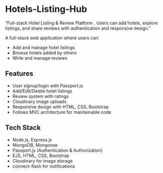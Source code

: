 # Hotels-Listing-Hub
“Full-stack Hotel Listing &amp; Review Platform . Users can add hotels, explore listings, and share reviews with authentication and responsive design.”

A full-stack web application where users can:
- Add and manage hotel listings
- Browse hotels added by others
- Write and manage reviews

## Features
- User signup/login with Passport.js
- Add/Edit/Delete hotel listings
- Review system with ratings
- Cloudinary image uploads
- Responsive design with HTML, CSS, Bootstrap
- Follows MVC architecture for maintainable code

## Tech Stack
- Node.js, Express.js
- MongoDB, Mongoose
- Passport.js (Authentication & Authorization)
- EJS, HTML, CSS, Bootstrap
- Cloudinary for image storage
- connect-flash for notifications

